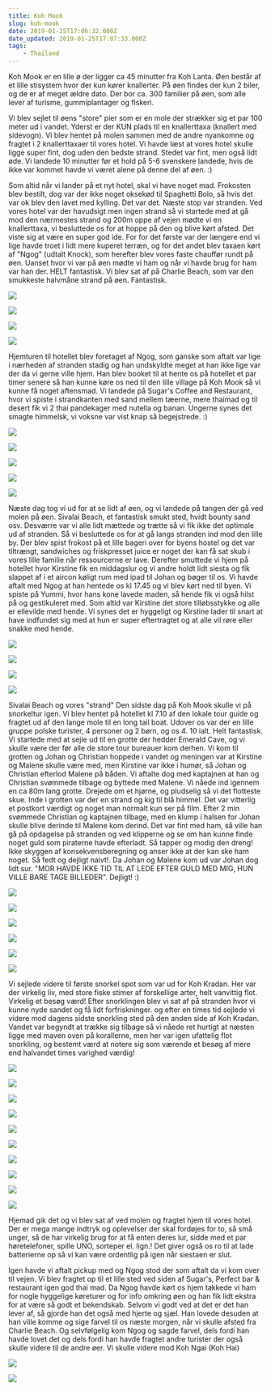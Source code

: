 ```yaml
---
title: Koh Mook
slug: koh-mook
date: 2019-01-25T17:06:32.000Z
date_updated: 2019-01-25T17:07:33.000Z
tags: 
    - Thailand
---
```


Koh Mook er en lille ø der ligger ca 45 minutter fra Koh Lanta. Øen består af et lille stisystem hvor der kun kører knallerter. På øen findes der kun 2 biler, og de er af meget ældre dato. Der bor ca. 300 familier på øen, som alle lever af turisme, gummiplantager og fiskeri.

Vi blev sejlet til øens "store" pier som er en mole der strækker sig et par 100 meter ud i vandet. Yderst er der KUN plads til en knallerttaxa (knallert med sidevogn). Vi blev hentet på molen sammen med de andre nyankomne og fragtet i 2 knallerttaxaer til vores hotel. Vi havde læst at vores hotel skulle ligge super fint, dog uden den bedste strand. Stedet var fint, men også lidt øde. Vi landede 10 minutter før et hold på 5-6 svenskere landede, hvis de ikke var kommet havde vi været alene på denne del af øen. :)

Som altid når vi lander på et nyt hotel, skal vi have noget mad. Frokosten blev bestilt, dog var der ikke noget oksekød til Spaghetti Bolo, så hvis det var ok blev den lavet med kylling. Det var det.
Næste stop var stranden. Ved vores hotel var der havudsigt men ingen strand så vi startede med at gå mod den nærmestes strand og 200m oppe af vejen mødte vi en knallerttaxa, vi besluttede os for at hoppe på den og blive kørt afsted. Det viste sig at være en super god ide. For for det første var der længere end vi lige havde troet i lidt mere kuperet terræn, og for det andet blev taxaen kørt af "Ngog" (udtalt Knock), som herefter blev vores faste chauffør rundt på øen. Uanset hvor vi var på øen mødte vi ham og når vi havde brug for ham var han der. HELT fantastisk. Vi blev sat af på Charlie Beach, som var den smukkeste halvmåne strand på øen. Fantastisk. 

![](/../../assets/images/2019/01/IMG_0020.JPG)

![](/../../assets/images/2019/01/IMG_0029.JPG)

![](/../../assets/images/2019/01/IMG_0033.JPG)

![](/../../assets/images/2019/01/IMG_0046.JPG)

Hjemturen til hotellet blev foretaget af Ngog, som ganske som aftalt var lige i nærheden af stranden stadig og han undskyldte meget at han ikke lige var der da vi gerne ville hjem. Han blev booket til at hente os på hotellet et par timer senere så han kunne køre os ned til den lille village på Koh Mook så vi kunne få noget aftensmad.
Vi landede på Sugar's Coffee and Restaurant, hvor vi spiste i strandkanten med sand mellem tæerne, mere thaimad og til desert fik vi 2 thai pandekager med nutella og banan. Ungerne synes det smagte himmelsk, vi voksne var vist knap så begejstrede. :)

![](/../../assets/images/2019/01/IMG_0021.JPG)

![](/../../assets/images/2019/01/IMG_0028.JPG)

![](/../../assets/images/2019/01/IMG_0030.JPG)

![](/../../assets/images/2019/01/IMG_0045-1.JPG)

![](/../../assets/images/2019/01/IMG_0044.JPG)

Næste dag tog vi ud for at se lidt af øen, og vi landede på tangen der gå ved molen på øen. Sivalai Beach, et fantastisk smukt sted, hvidt bounty sand osv. Desværre var vi alle lidt mættede og trætte så vi fik ikke det optimale ud af stranden. Så vi besluttede os for at gå langs stranden ind mod den lille by. Der blev spist frokost på et lille bageri over for byens hostel og det var tiltrængt, sandwiches og friskpresset juice er noget der kan få sat skub i vores lille familie når ressourcerne er lave. Derefter smuttede vi hjem på hotellet hvor Kirstine fik en middagslur og vi andre holdt lidt siesta og fik slappet af i et aircon køligt rum med ipad til Johan og bøger til os. 
Vi havde aftalt med Ngog at han hentede os kl 17.45 og vi blev kørt ned til byen. Vi spiste på Yummi, hvor hans kone lavede maden, så hende fik vi også hilst på og gestikuleret med. Som altid var Kirstine det store tilløbsstykke og alle er ellevilde med hende. Vi synes det er hyggeligt og Kirstine lader til snart at have indfundet sig med at hun er super eftertragtet og at alle vil røre eller snakke med hende.

![](/../../assets/images/2019/01/IMG_0023.JPG)

![](/../../assets/images/2019/01/IMG_0031.JPG)

![](/../../assets/images/2019/01/IMG_0038.JPG)

![](/../../assets/images/2019/01/IMG_0047.JPG)

Sivalai Beach og vores "strand"
Den sidste dag på Koh Mook skulle vi på snorkeltur igen. Vi blev hentet på hotellet kl 7.10 af den lokale tour guide og fragtet ud af den lange mole til en long tail boat. Udover os var der en lille gruppe polske turister, 4 personer og 2 børn, og os 4. 10 ialt. Helt fantastisk.
Vi startede med at sejle ud til en grotte der hedder Emerald Cave, og vi skulle være der før alle de store tour bureauer kom derhen. Vi kom til grotten og Johan og Christian hoppede i vandet og meningen var at Kirstine og Malene skulle være med, men Kirstine var ikke i humør, så Johan og Christian efterlod Malene på båden. Vi aftalte dog med kaptajnen at han og Christian svømmede tilbage og byttede med Malene. 
Vi nåede ind igennem en ca 80m lang grotte. Drejede om et hjørne, og pludselig så vi det flotteste skue. Inde i grotten var der en strand og kig til blå himmel. Det var vitterlig et postkort værdigt og noget man normalt kun ser på film. Efter 2 min svømmede Christian og kaptajnen tilbage, med en klump i halsen for Johan skulle blive derinde til Malene kom derind. Det var fint med ham, så ville han gå på opdagelse på stranden og ved klipperne og se om han kunne finde noget guld som piraterne havde efterladt. Så tapper og modig den dreng! Ikke skyggen af konsekvensberegning og anser ikke at der kan ske ham noget. Så fedt og dejligt naivt!. 
Da Johan og Malene kom ud var Johan dog lidt sur. "MOR HAVDE IKKE TID TIL AT LEDE EFTER GULD MED MIG, HUN VILLE BARE TAGE BILLEDER". Dejligt! :)

![](/../../assets/images/2019/01/IMG_0026.JPG)

![](/../../assets/images/2019/01/IMG_0048.JPG)

![](/../../assets/images/2019/01/P1180085.jpg)

![](/../../assets/images/2019/01/P1180088.jpg)

![](/../../assets/images/2019/01/P1180089.jpg)

![](/../../assets/images/2019/01/P1180103.jpg)

Vi sejlede videre til første snorkel spot som var ud for Koh Kradan. Her var der virkelig liv, med store fiske stimer af forskellige arter, helt vanvittig flot. Virkelig et besøg værd! Efter snorklingen blev vi sat af på stranden hvor vi kunne nyde sandet og få lidt forfriskninger. og efter en times tid sejlede vi videre mod dagens sidste snorkling sted på den anden side af Koh Kradan. Vandet var begyndt at trække sig tilbage så vi nåede ret hurtigt at næsten ligge med maven oven på korallerne, men her var igen ufattelig flot snorkling, og bestemt værd at notere sig som værende et besøg af mere end halvandet times varighed værdig!

![](/../../assets/images/2019/01/IMG_0019.JPG)

![](/../../assets/images/2019/01/IMG_0027.JPG)

![](/../../assets/images/2019/01/IMG_0032.JPG)

![](/../../assets/images/2019/01/IMG_0035.JPG)

![](/../../assets/images/2019/01/IMG_0039.JPG)

![](/../../assets/images/2019/01/IMG_0040.JPG)

![](/../../assets/images/2019/01/P1180125.jpg)

![](/../../assets/images/2019/01/P1180144.jpg)

![](/../../assets/images/2019/01/IMG_0022.JPG)

![](/../../assets/images/2019/01/P1210153-1.jpg)

Hjemad gik det og vi blev sat af ved molen og fragtet hjem til vores hotel. Der er mega mange indtryk og oplevelser der skal fordøjes for to, så små unger, så de har virkelig brug for at få enten deres lur, sidde med et par høretelefoner, spille UNO, sorteper el. lign.! Det giver også os ro til at lade batterierne op så vi kan være ordentlig på igen når siestaen er slut. 

Igen havde vi aftalt pickup med og Ngog stod der som aftalt da vi kom over til vejen. Vi blev fragtet op til et lille sted ved siden af Sugar's, Perfect bar & restaurant igen god thai mad. 
Da Ngog havde kørt os hjem takkede vi ham for nogle hyggelige køreturer og for info omkring øen og han fik lidt ekstra for at være så godt et bekendskab. Selvom vi godt ved at det er det han lever af, så gjorde han det også med hjerte og sjæl. Han lovede desuden at han ville komme og sige farvel til os næste morgen, når vi skulle afsted fra Charlie Beach. Og selvfølgelig kom Ngog og sagde farvel, dels fordi han havde lovet det og dels fordi han havde fragtet andre turister der også skulle videre til de andre øer.
Vi skulle videre mod Koh Ngai (Koh Hai)

![](/../../assets/images/2019/01/IMG_0036.JPG)

![](/../../assets/images/2019/01/IMG_0041.JPG)
